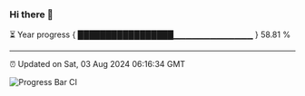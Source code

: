 ### Hi there 👋

⏳ Year progress { █████████████████▁▁▁▁▁▁▁▁▁▁▁▁▁ } 58.81 %

---

⏰ Updated on Sat, 03 Aug 2024 06:16:34 GMT

![Progress Bar CI](https://github.com/liununu/liununu/workflows/Progress%20Bar%20CI/badge.svg)
